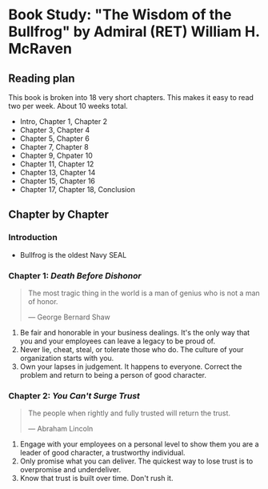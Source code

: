 # Book Study: "The Wisdom of the Bullfrog" by Admiral (RET) William H. McRaven
## Reading plan
This book is broken into 18 very short chapters. This makes it easy to read two per week. About 10 weeks total.

* Intro, Chapter 1, Chapter 2
* Chapter 3, Chapter 4
* Chapter 5, Chapter 6
* Chapter 7, Chapter 8
* Chapter 9, Chpater 10
* Chapter 11, Chapter 12
* Chapter 13, Chapter 14
* Chapter 15, Chapter 16
* Chapter 17, Chapter 18, Conclusion

## Chapter by Chapter
### Introduction
* Bullfrog is the oldest Navy SEAL

### Chapter 1: *Death Before Dishonor*

>The most tragic thing in the world is a man of genius who is not a man of honor. 
>
> — George Bernard Shaw

1. Be fair and honorable in your business dealings. It's the only way that you and your employees can leave a legacy to be proud of.
1. Never lie, cheat, steal, or tolerate those who do. The culture of your organization starts with you.
1. Own your lapses in judgement. It happens to everyone. Correct the problem and return to being a person of good character.

### Chapter 2: *You Can't Surge Trust*

> The people when rightly and fully trusted will return the trust.
>
> — Abraham Lincoln

1. Engage with your employees on a personal level to show them you are a leader of good character, a trustworthy individual.
1. Only promise what you can deliver. The quickest way to lose trust is to overpromise and underdeliver.
1. Know that trust is built over time. Don't rush it.